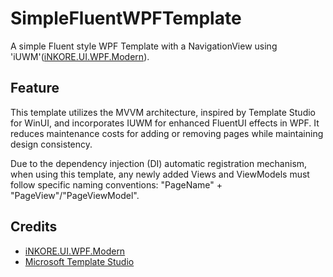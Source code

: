 # SimpleFluentWPFTemplate
A simple Fluent style WPF Template with a NavigationView using 'iUWM'([iNKORE.UI.WPF.Modern](https://github.com/iNKORE-NET/UI.WPF.Modern/)).

## Feature
This template utilizes the MVVM architecture, inspired by Template Studio for WinUI, and incorporates IUWM for enhanced FluentUI effects in WPF. It reduces maintenance costs for adding or removing pages while maintaining design consistency. 

Due to the dependency injection (DI) automatic registration mechanism, when using this template, any newly added Views and ViewModels must follow specific naming conventions: "PageName" + "PageView"/"PageViewModel".

## Credits
- [iNKORE.UI.WPF.Modern](https://github.com/iNKORE-NET/UI.WPF.Modern/)
- [Microsoft Template Studio](https://github.com/microsoft/TemplateStudio)
